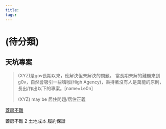 ```yaml
---
title: 
tags:
---
```



# (待分類) 
## 天坑專案

> (XYZ)是gov長期以來，應解決但未解決的問題。
當長期未解的難題來到g0v，自然會吸引一些嗨咖(High Agency)，秉持著沒有人是萬能的原則，長出/作出以下的專案。[name=Le0n]
>
>(XYZ) may be 居住問題/居住正義


[蓋房不難](https://g0v.hackmd.io/SdjXJQzdS2-XSel830vO5w)

蓋房不難 2
土地成本
履約保證